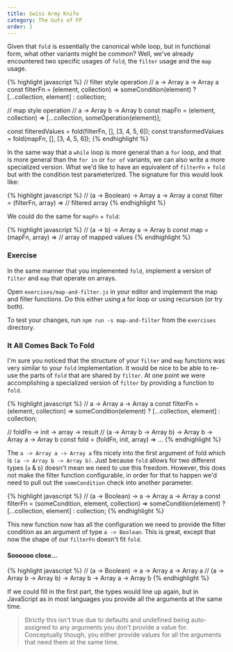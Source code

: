 ```yaml
---
title: Swiss Army Knife
category: The Guts of FP
order: 3
---
```


Given that `fold` is essentially the canonical while loop, but in functional form, what other variants might be common? Well, we've already encountered two specific usages of `fold`, the `filter` usage and the `map` usage.

{% highlight javascript %}
  // filter style operation
  // a -> Array a -> Array a
  const filterFn = (element, collection) =>
    someCondition(element)
      ? [...collection, element]
      : collection;

  // map style operation
  // a -> Array b -> Array b
  const mapFn = (element, collection) => [...collection, someOperation(element)];

  const filteredValues = fold(filterFn, [], [3, 4, 5, 6]);
  const transformedValues = fold(mapFn, [], [3, 4, 5, 6]);
{% endhighlight %}

In the same way that a `while` loop is more general than a `for` loop, and that is more general than the `for in` or `for of` variants, we can also write a more specialized version. What we'd like to have an equivalent of `filterFn` + `fold` but with the condition test parameterized. The signature for this would look like:

{% highlight javascript %}
  // (a -> Boolean) -> Array a -> Array a
  const filter = (filterFn, array) => // filtered array
{% endhighlight %}

We could do the same for `mapFn` + `fold`:

{% highlight javascript %}
  // (a -> b) -> Array a -> Array b
  const map = (mapFn, array) => // array of mapped values
{% endhighlight %}

### Exercise

In the same manner that you implemented `fold`, implement a version of `filter` and `map` that operate on arrays.

Open `exercises/map-and-filter.js` in your editor and implement the map and filter functions. Do this either using a for loop or using recursion (or try both).

To test your changes, run `npm run -s map-and-filter` from the `exercises` directory.

### It All Comes Back To Fold

I'm sure you noticed that the structure of your `filter` and `map` functions was very similar to your `fold` implementation. It would be nice to be able to re-use the parts of `fold` that are shared by `filter`. At one point we were accomplishing a specialized version of `filter` by providing a function to `fold`.

{% highlight javascript %}
  // a -> Array a -> Array a
  const filterFn = (element, collection) =>
    someCondition(element)
      ? [...collection, element]
      : collection;


  //          foldFn           -> init    -> array   -> result
  // (a -> Array b -> Array b) -> Array b -> Array a -> Array b
  const fold = (foldFn, init, array) => ...
{% endhighlight %}

The `a -> Array a -> Array a` fits nicely into the first argument of fold which is `(a -> Array b -> Array b)`. Just because `fold` allows for two different types (`a` & `b`) doesn't mean we need to use this freedom. However, this does not make the filter function configurable, in order for that to happen we'd need to pull out the `someCondition` check into another parameter.

{% highlight javascript %}
  // (a -> Boolean) -> a -> Array a -> Array a
  const filterFn = (someCondition, element, collection) =>
    someCondition(element)
      ? [...collection, element]
      : collection;
{% endhighlight %}

This new function now has all the configuration we need to provide the filter condition as an argument of type `a -> Boolean`. This is great, except that now the shape of our `filterFn` doesn't fit `fold`.

#### Soooooo close...
{% highlight javascript %}
  // (a -> Boolean) -> a -> Array a -> Array a
  //                  (a -> Array b -> Array b) -> Array b -> Array a -> Array b
{% endhighlight %}

If we could fill in the first part, the types would line up again, but in JavaScript as in most languages you provide all the arguments at the same time.

> Strictly this isn't true due to defaults and undefined being auto-assigned to any arguments you don't provide a value for. Conceptually though, you either provide values for all the arguments that need them at the same time.
